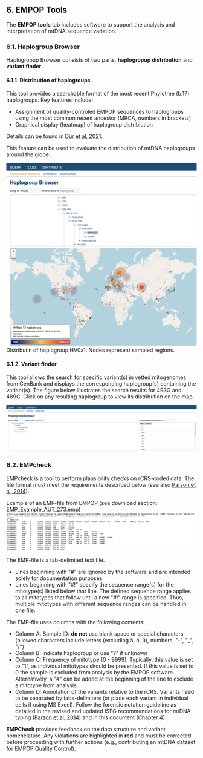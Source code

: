## 6. EMPOP Tools

The **EMPOP tools** tab includes software to support the analysis and interpretation of mtDNA sequence variation.

### 6.1.	Haplogroup Browser
Haplogropup Browser consists of two parts, **haplogropup distribution** and **variant finder**. 

#### 6.1.1.	Distribution of haplogroups
This tool provides a searchable format of the most recent Phylotree (b.17) haplogroups. Key features include:
- Assignment of quality-controled EMPOP sequences to haplogroups using the most common recent ancestor (MRCA, numbers in brackets)
- Graphical display (heatmap) of haplogroup distribiution

Details can be found in [Dür et al, 2021](https://doi.org/10.3390/ijms22115747).

This feature can be used to evaluate the distribution of mtDNA haplogroups around the globe.

![](images/V4R14-HGBrowser.png)
Distributin of haplogroup HV0a1. Nodes represent sampled regions.

#### 6.1.2.	Variant finder
This tool allows the search for specific variant(s) in vetted mitogenomes from GenBank and displays the corresponding haplogroup(s) containing the variant(s). The figure below illustrates the search results for 493G and 489C. Click on any resulting haplogroup to view its distribution on the map.

![](images/V4R14-FigVariant.png)

### 6.2.	EMPcheck
EMPcheck is a tool to perform plausibility checks on rCRS-coded data.
The file format must meet the requirements described below (see also [Parson et al, 2014](http://dx.doi.org/10.1016/j.fsigen.2014.07.010)).

Example of an EMP-file from EMPOP (see download section: EMP_Example_AUT_273.emp)
![](images/V4R14-FigEMP.png)

The EMP-file is a tab-delimited text file.
- Lines beginning with "#" are ignored by the software and are intended solely for documentation purposes.
- Lines beginning with "#!" specify the sequence range(s) for the mitotype(s) listed below that line. The defined sequence range applies to all mitotypes that follow until a new "#!" range is specified. Thus, multiple mitotypes with different sequence ranges can be handled in one file.

The EMP-file uses columns with the following contents:
- Column A: Sample ID: **do not** use blank space or special characters (allowed characters include letters (excluding ä, ö, ü), numbers, "-", "_", "/")
- Column B: indicate haplogroup or use "?" if unknown
-  Column C: Frequency of mitotype (0 - 9999). Typically, this value is set to “1”, as individual mitotypes should be presented. If this value is set to 0 the sample is excluded from analysis by the EMPOP software. Alternatively, a "#" can be added at the beginning of the line to exclude a mitotype from analysis.
- Column D: Annotation of the variants relative to the rCRS. Variants need to be separated by tabs-delimiters (or place each variant in individual cells if using MS Excel). Follow the forensic notation guideline as detailed in the revised and updated ISFG recommendations for mtDNA typing ([Parson et al, 2014](http://dx.doi.org/10.1016/j.fsigen.2014.07.010)) and in this document (Chapter 4).

**EMPCheck** provides feedback on the data structure and variant nomenclature. Any violations are highlighted in **red** and must be corrected before proceeding with further actions (e.g., contributing an mtDNA dataset for EMPOP Quality Control).
